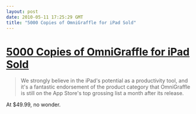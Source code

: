 ```yaml
---
layout: post
date: 2010-05-11 17:25:29 GMT
title: "5000 Copies of OmniGraffle for iPad Sold"
---
```

# [5000 Copies of OmniGraffle for iPad Sold](http://www.omnigroup.com/company/press/the_omni_group_sells_five_thousand_copies_of_omnigraffle_for_ipad/)

> We strongly believe in the iPad's potential as a productivity tool, and it's a fantastic endorsement of the product category that OmniGraffle is still on the App Store's top grossing list a month after its release.

At $49.99, no wonder.